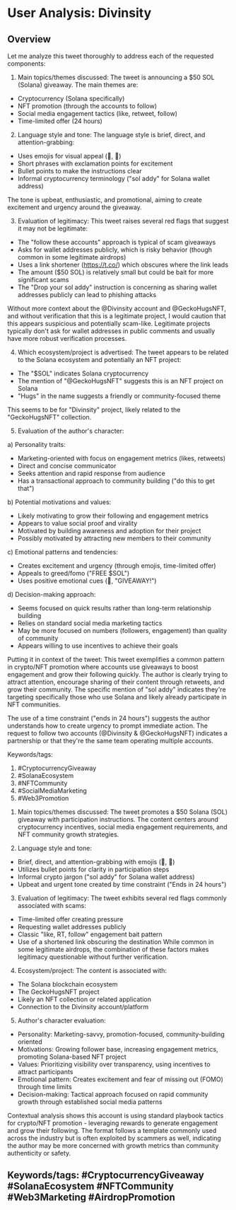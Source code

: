 # User Analysis: Divinsity

## Overview

<think>
Let me analyze this tweet thoroughly to address each of the requested components:

1. Main topics/themes discussed:
The tweet is announcing a $50 SOL (Solana) giveaway. The main themes are:
- Cryptocurrency (Solana specifically)
- NFT promotion (through the accounts to follow)
- Social media engagement tactics (like, retweet, follow)
- Time-limited offer (24 hours)

2. Language style and tone:
The language style is brief, direct, and attention-grabbing:
- Uses emojis for visual appeal (🎉, 🔔)
- Short phrases with exclamation points for excitement
- Bullet points to make the instructions clear
- Informal cryptocurrency terminology ("sol addy" for Solana wallet address)

The tone is upbeat, enthusiastic, and promotional, aiming to create excitement and urgency around the giveaway.

3. Evaluation of legitimacy:
This tweet raises several red flags that suggest it may not be legitimate:
- The "follow these accounts" approach is typical of scam giveaways
- Asks for wallet addresses publicly, which is risky behavior (though common in some legitimate airdrops)
- Uses a link shortener (https://t.co/) which obscures where the link leads
- The amount ($50 SOL) is relatively small but could be bait for more significant scams
- The "Drop your sol addy" instruction is concerning as sharing wallet addresses publicly can lead to phishing attacks

Without more context about the @Divinsity account and @GeckoHugsNFT, and without verification that this is a legitimate project, I would caution that this appears suspicious and potentially scam-like. Legitimate projects typically don't ask for wallet addresses in public comments and usually have more robust verification processes.

4. Which ecosystem/project is advertised:
The tweet appears to be related to the Solana ecosystem and potentially an NFT project:
- The "$SOL" indicates Solana cryptocurrency
- The mention of "@GeckoHugsNFT" suggests this is an NFT project on Solana
- "Hugs" in the name suggests a friendly or community-focused theme

This seems to be for "Divinsity" project, likely related to the "GeckoHugsNFT" collection.

5. Evaluation of the author's character:

a) Personality traits:
- Marketing-oriented with focus on engagement metrics (likes, retweets)
- Direct and concise communicator
- Seeks attention and rapid response from audience
- Has a transactional approach to community building ("do this to get that")

b) Potential motivations and values:
- Likely motivating to grow their following and engagement metrics
- Appears to value social proof and virality
- Motivated by building awareness and adoption for their project
- Possibly motivated by attracting new members to their community

c) Emotional patterns and tendencies:
- Creates excitement and urgency (through emojis, time-limited offer)
- Appeals to greed/fomo ("FREE $SOL")
- Uses positive emotional cues (🎉, "GIVEAWAY!")

d) Decision-making approach:
- Seems focused on quick results rather than long-term relationship building
- Relies on standard social media marketing tactics
- May be more focused on numbers (followers, engagement) than quality of community
- Appears willing to use incentives to achieve their goals

Putting it in context of the tweet:
This tweet exemplifies a common pattern in crypto/NFT promotion where accounts use giveaways to boost engagement and grow their following quickly. The author is clearly trying to attract attention, encourage sharing of their content through retweets, and grow their community. The specific mention of "sol addy" indicates they're targeting specifically those who use Solana and likely already participate in NFT communities.

The use of a time constraint ("ends in 24 hours") suggests the author understands how to create urgency to prompt immediate action. The request to follow two accounts (@Divinsity & @GeckoHugsNFT) indicates a partnership or that they're the same team operating multiple accounts.

Keywords/tags:
1. #CryptocurrencyGiveaway
2. #SolanaEcosystem
3. #NFTCommunity
4. #SocialMediaMarketing
5. #Web3Promotion
</think>

1. Main topics/themes discussed:
The tweet promotes a $50 Solana (SOL) giveaway with participation instructions. The content centers around cryptocurrency incentives, social media engagement requirements, and NFT community growth strategies.

2. Language style and tone:
- Brief, direct, and attention-grabbing with emojis (🎉, 🔔)
- Utilizes bullet points for clarity in participation steps
- Informal crypto jargon ("sol addy" for Solana wallet address)
- Upbeat and urgent tone created by time constraint ("Ends in 24 hours")

3. Evaluation of legitimacy:
The tweet exhibits several red flags commonly associated with scams:
- Time-limited offer creating pressure
- Requesting wallet addresses publicly
- Classic "like, RT, follow" engagement bait pattern
- Use of a shortened link obscuring the destination
While common in some legitimate airdrops, the combination of these factors makes legitimacy questionable without further verification.

4. Ecosystem/project:
The content is associated with:
- The Solana blockchain ecosystem
- The GeckoHugsNFT project
- Likely an NFT collection or related application
- Connection to the Divinsity account/platform

5. Author's character evaluation:
- Personality: Marketing-savvy, promotion-focused, community-building oriented
- Motivations: Growing follower base, increasing engagement metrics, promoting Solana-based NFT project
- Values: Prioritizing visibility over transparency, using incentives to attract participants
- Emotional pattern: Creates excitement and fear of missing out (FOMO) through time limits
- Decision-making: Tactical approach focused on rapid community growth through established social media patterns

Contextual analysis shows this account is using standard playbook tactics for crypto/NFT promotion - leveraging rewards to generate engagement and grow their following. The format follows a template commonly used across the industry but is often exploited by scammers as well, indicating the author may be more concerned with growth metrics than community authenticity or safety.

Keywords/tags: #CryptocurrencyGiveaway #SolanaEcosystem #NFTCommunity #Web3Marketing #AirdropPromotion
---
